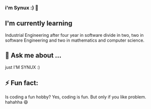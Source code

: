 ### i'm Synux :) 👋

## I'm currently learning 
  Industrial Engineering after four year in software divide in two, two in software Engineering and two in mathematics and computer science.

## 💬 Ask me about ...
  just I'M SYNUX :)

## ⚡ Fun fact:
  Is coding a fun hobby?
  Yes, coding is fun. But only if you like problem. hahahha 😄
<!--
**espoupou/espoupou** is a ✨ _special_ ✨ repository because its `README.md` (this file) appears on your GitHub profile.

Here are some ideas to get you started:

- 🔭 I’m currently working on ...
- 🌱 I’m currently learning ...
- 👯 I’m looking to collaborate on ...
- 🤔 I’m looking for help with ...
- 💬 Ask me about ...
- 📫 How to reach me: ...
- 😄 Pronouns: ...
- ⚡ Fun fact: ...
-->
